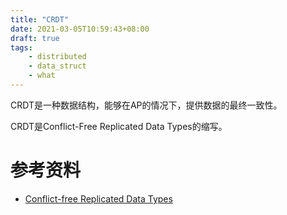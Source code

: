 ```yaml
---
title: "CRDT"
date: 2021-03-05T10:59:43+08:00
draft: true
tags:
    - distributed
    - data_struct
    - what
---
```


CRDT是一种数据结构，能够在AP的情况下，提供数据的最终一致性。



CRDT是Conflict-Free Replicated Data Types的缩写。


# 参考资料

- [Conflict-free Replicated Data Types](https://hal.inria.fr/hal-00932836/file/CRDTs_SSS-2011.pdf)
